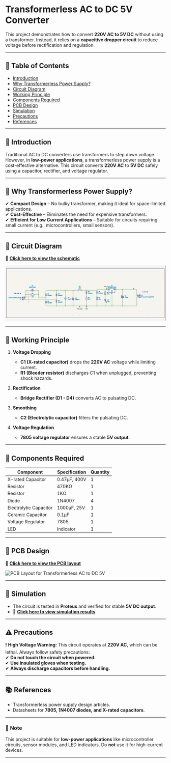 # Transformerless AC to DC 5V Converter

This project demonstrates how to convert **220V AC to 5V DC** without using a transformer. Instead, it relies on a **capacitive dropper circuit** to reduce voltage before rectification and regulation.

---

## 📌 Table of Contents
- [Introduction](#introduction)
- [Why Transformerless Power Supply?](#why-transformerless-power-supply)
- [Circuit Diagram](#circuit-diagram)
- [Working Principle](#working-principle)
- [Components Required](#components-required)
- [PCB Design](#pcb-design)
- [Simulation](#simulation)
- [Precautions](#precautions)
- [References](#references)

---

## 🔹 Introduction
Traditional AC to DC converters use transformers to step down voltage. However, in **low-power applications**, a transformerless power supply is a cost-effective alternative. This circuit converts **220V AC** to **5V DC** safely using a capacitor, rectifier, and voltage regulator.

---

## 🔹 Why Transformerless Power Supply?
✔ **Compact Design** – No bulky transformer, making it ideal for space-limited applications.  
✔ **Cost-Effective** – Eliminates the need for expensive transformers.  
✔ **Efficient for Low Current Applications** – Suitable for circuits requiring small current (e.g., microcontrollers, small sensors).  

---

## 🔹 Circuit Diagram
📌 **[Click here to view the schematic](schematic.jpg)**  

![Transformerless AC to DC 5V Circuit](schematic.jpg)

---

## 🔹 Working Principle
1. **Voltage Dropping**  
   - **C1 (X-rated capacitor)** drops the **220V AC** voltage while limiting current.  
   - **R1 (Bleeder resistor)** discharges C1 when unplugged, preventing shock hazards.  

2. **Rectification**  
   - **Bridge Rectifier (D1 - D4)** converts AC to pulsating DC.  

3. **Smoothing**  
   - **C2 (Electrolytic capacitor)** filters the pulsating DC.  

4. **Voltage Regulation**  
   - **7805 voltage regulator** ensures a stable **5V output**.  

---

## 🔹 Components Required
| Component | Specification | Quantity |
|-----------|--------------|----------|
| X-rated Capacitor | 0.47µF, 400V | 1 |
| Resistor | 470KΩ | 1 |
| Resistor | 1KΩ | 1 |
| Diode | 1N4007 | 4 |
| Electrolytic Capacitor | 1000µF, 25V | 1 |
| Ceramic Capacitor | 0.1µF | 1 |
| Voltage Regulator | 7805 | 1 |
| LED | Indicator | 1 |

---

## 🔹 PCB Design
📌 **[Click here to view the PCB layout](/pcb_layout.jpg)**  

![PCB Layout for Transformerless AC to DC 5V](/pcb_layout.jpg)

---

## 🔹 Simulation
- The circuit is tested in **Proteus** and verified for stable **5V DC output**.  
- 📌 **[Click here to view simulation results](/simulation.jpg)**  

---

## ⚠️ Precautions
❗ **High Voltage Warning:** This circuit operates at **220V AC**, which can be lethal. Always follow safety precautions:  
✔ **Do not touch the circuit when powered.**  
✔ **Use insulated gloves when testing.**  
✔ **Always discharge capacitors before handling.**  

---

## 📚 References
- Transformerless power supply design articles.  
- Datasheets for **7805, 1N4007 diodes, and X-rated capacitors**.  

---

### 📌 **Note**  
This project is suitable for **low-power applications** like microcontroller circuits, sensor modules, and LED indicators. Do **not** use it for high-current devices.  

---


